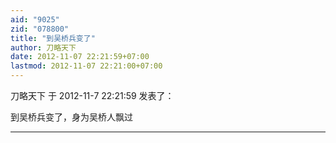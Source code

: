 ```yaml
---
aid: "9025"
zid: "078800"
title: "到吴桥兵变了"
author: 刀略天下
date: 2012-11-07 22:21:59+07:00
lastmod: 2012-11-07 22:21:00+07:00
---
```


刀略天下 于 2012-11-7 22:21:59 发表了：

到吴桥兵变了，身为吴桥人飘过

---
